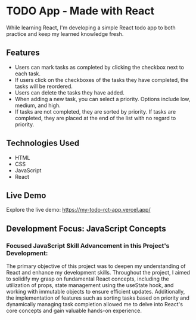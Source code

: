 # TODO App - Made with React
While learning React, I'm developing a simple React todo app to both practice and keep my learned knowledge fresh.

## Features
- Users can mark tasks as completed by clicking the checkbox next to each task.
- If users click on the checkboxes of the tasks they have completed, the tasks will be reordered.
- Users can delete the tasks they have added.
- When adding a new task, you can select a priority. Options include low, medium, and high.
- If tasks are not completed, they are sorted by priority. If tasks are completed, they are placed at the end of the list with no regard to priority.

## Technologies Used
- HTML
- CSS
- JavaScript
- React

## Live Demo
Explore the live demo: https://my-todo-rct-app.vercel.app/

## Development Focus: JavaScript Concepts
### Focused JavaScript Skill Advancement in this Project's Development:
The primary objective of this project was to deepen my understanding of React and enhance my development skills. Throughout the project, I aimed to solidify my grasp on fundamental React concepts, including the utilization of props, state management using the useState hook, and working with immutable objects to ensure efficient updates. Additionally, the implementation of features such as sorting tasks based on priority and dynamically managing task completion allowed me to delve into React's core concepts and gain valuable hands-on experience.
